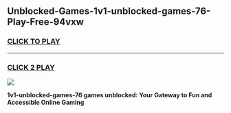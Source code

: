 
## Unblocked-Games-1v1-unblocked-games-76-Play-Free-94vxw
<h3>
<a href="https://premium76.site?title=1v1-unblocked-games-76&ref=21A">CLICK TO PLAY</a></h3>
<hr>

<h3>
<a href="https://premium76.site?title=1v1-unblocked-games-76&ref=21A">CLICK 2 PLAY</a>
  
</h3>

<a href="https://premium76.site?title=1v1-unblocked-games-76&ref=21A"><img src="https://clearcache.store/games.png"></a>


**1v1-unblocked-games-76 games unblocked: Your Gateway to Fun and Accessible Online Gaming**
